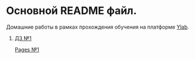 # Основной README файл.

Домашние работы в рамках прохождения обучения на платформе [Ylab](https://learning-platform-dev.ylab.website/). 

1. [ДЗ №1](https://github.com/evgeniyaboychenko/lab/tree/master/HW1) 
	
	[Pages №1](https://evgeniyaboychenko.github.io/lab/) 

